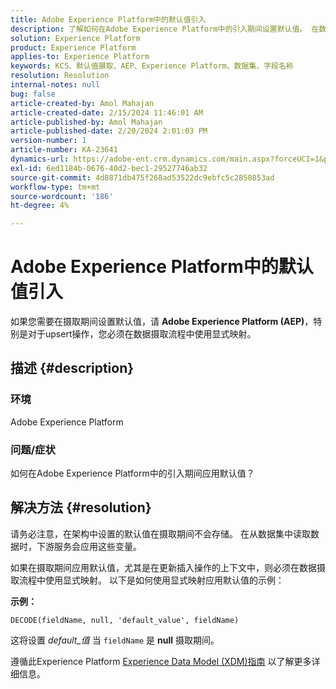 ```yaml
---
title: Adobe Experience Platform中的默认值引入
description: 了解如何在Adobe Experience Platform中的引入期间设置默认值。 在数据摄取过程中使用显式映射。
solution: Experience Platform
product: Experience Platform
applies-to: Experience Platform
keywords: KCS、默认值摄取、AEP、Experience Platform、数据集、字段名称
resolution: Resolution
internal-notes: null
bug: false
article-created-by: Amol Mahajan
article-created-date: 2/15/2024 11:46:01 AM
article-published-by: Amol Mahajan
article-published-date: 2/20/2024 2:01:03 PM
version-number: 1
article-number: KA-23641
dynamics-url: https://adobe-ent.crm.dynamics.com/main.aspx?forceUCI=1&pagetype=entityrecord&etn=knowledgearticle&id=3bca0ac5-f7cb-ee11-9079-6045bd006b25
exl-id: 6ed1184b-0676-40d2-bec1-29527746ab32
source-git-commit: 4d8871db475f268ad53522dc9ebfc5c2850853ad
workflow-type: tm+mt
source-wordcount: '186'
ht-degree: 4%

---
```


# Adobe Experience Platform中的默认值引入


如果您需要在摄取期间设置默认值，请 <b>Adobe Experience Platform (AEP)</b>，特别是对于upsert操作，您必须在数据摄取流程中使用显式映射。

## 描述 {#description}


### <b>环境</b>

Adobe Experience Platform



### <b>问题/症状</b>

如何在Adobe Experience Platform中的引入期间应用默认值？


## 解决方法 {#resolution}


请务必注意，在架构中设置的默认值在摄取期间不会存储。 在从数据集中读取数据时，下游服务会应用这些变量。



如果在摄取期间应用默认值，尤其是在更新插入操作的上下文中，则必须在数据摄取流程中使用显式映射。
以下是如何使用显式映射应用默认值的示例：



<b>示例：</b>

`DECODE(fieldName, null, 'default_value', fieldName)`

这将设置 *default_值* 当 `fieldName` 是 <b>null</b> 摄取期间。



遵循此Experience Platform [Experience Data Model (XDM)指南](https://experienceleague.adobe.com/docs/experience-platform/xdm/ui/fields/overview.html) 以了解更多详细信息。
